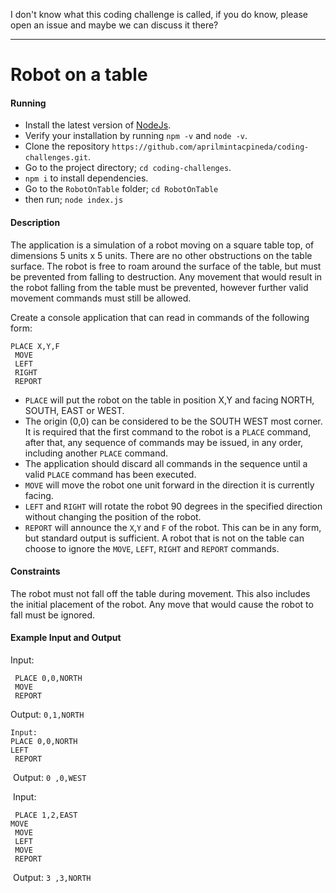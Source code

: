I don't know what this coding challenge is called, if you do know, please open an issue and maybe we can discuss it there?

---

# Robot on a table

#### Running

- Install the latest version of [NodeJs](https://nodejs.org/en/).
- Verify your installation by running `npm -v` and `node -v`.
- Clone the repository `https://github.com/aprilmintacpineda/coding-challenges.git`.
- Go to the project directory; `cd coding-challenges`.
- `npm i` to install dependencies.
- Go to the `RobotOnTable` folder; `cd RobotOnTable`
- then run; `node index.js`

#### Description

The application is a simulation of a robot moving on a square table top, of dimensions 5 units x 5 units. There are no other obstructions on the table surface. The robot is free to roam around the surface of the table, but must be prevented from falling to destruction. Any movement that would result in the robot falling from the table must be prevented, however further valid movement commands must still be allowed.

Create a console application that can read in commands of the following form:

```
PLACE X,Y,F
 MOVE
 LEFT
 RIGHT
 REPORT
```

- `PLACE` will put the robot on the table in position X,Y and facing NORTH, SOUTH, EAST or WEST.
- The origin (0,0) can be considered to be the SOUTH WEST most corner. It is required that the first command to the robot is a `PLACE` command, after that, any sequence of commands may be issued, in any order, including another `PLACE` command.
- The application should discard all commands in the sequence until a valid `PLACE` command has been executed.
- `MOVE` will move the robot one unit forward in the direction it is currently facing.
- `LEFT` and `RIGHT` will rotate the robot 90 degrees in the specified direction without changing the position of the robot.
- `REPORT` will announce the `X`,`Y` and `F` of the robot. This can be in any form, but standard output is sufficient. A robot that is not on the table can choose to ignore the `MOVE`, `LEFT`, `RIGHT` and `REPORT` commands.


#### Constraints

The robot must not fall off the table during movement. This also includes the initial placement of the robot. Any move that would cause the robot to fall must be ignored.

#### Example Input and Output

Input:

```
 PLACE 0,0,NORTH
 MOVE
 REPORT  
```

Output: `0,1,NORTH`

```
Input: 
PLACE 0,0,NORTH
LEFT
 REPORT 
```

 Output: `0 ,0,WEST`

 Input:

```
 PLACE 1,2,EAST
MOVE
 MOVE
 LEFT
 MOVE
 REPORT
```

 Output: `3 ,3,NORTH`
